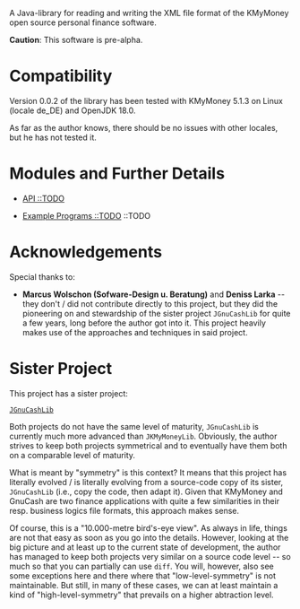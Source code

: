 A Java-library for reading and writing the XML file format of the KMyMoney open source personal finance software.

**Caution**: This software is pre-alpha.

# Compatibility
Version 0.0.2 of the library has been tested with KMyMoney 5.1.3 on Linux (locale de_DE) and OpenJDK 18.0.

As far as the author knows, there should be no issues with other locales, but he has not tested it.

# Modules and Further Details

* [API ::TODO](https://github.com/jross765/jkmymoneylib/tree/master/gnucash-api/README.md)

* [Example Programs ::TODO](https://github.com/jross765/jkmymoneylib/tree/master/kmymoney-api-examples/README.md)
::TODO

# Acknowledgements

Special thanks to: 

* **Marcus Wolschon (Sofware-Design u. Beratung)** and **Deniss Larka** -- they don't / did not contribute directly to this project, but they did the pioneering on and stewardship of the sister project `JGnuCashLib` for quite a few years, long before the author got into it. This project heavily makes use of the approaches and techniques in said project.

# Sister Project
This project has a sister project: 

[`JGnuCashLib`](https://github.com/jross765/jgnucashlib)

Both projects do not have the same level of maturity, `JGnuCashLib` is currently much more advanced than `JKMyMoneyLib`. Obviously, the author strives to keep both projects symmetrical and to eventually have them both on a comparable level of maturity.

What is meant by "symmetry" is this context? It means that this project has literally evolved / is literally evolving from a source-code copy of its sister, `JGnuCashLib` (i.e., copy the code, then adapt it). Given that KMyMoney and GnuCash are two finance applications with quite a few similarities in their resp. business logics file formats, this approach makes sense. 

Of course, this is a "10.000-metre bird's-eye view". As always in life, things are not that easy as soon as you go into the details. However, looking at the big picture and at least up to the current state of development, the author has managed to keep both projects very similar on a source code level -- so much so that you can partially can use `diff`. You will, however, also see some exceptions here and there where that "low-level-symmetry" is not maintainable. But still, in many of these cases, we can at least maintain a kind of "high-level-symmetry" that prevails on a higher abtraction level.
